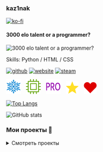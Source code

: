 
### kaz1nak
[![ko-fi](https://img.shields.io/badge/is--online-github-0f0.svg)](https://github.com/kaz1nak666?tab=overview&from=2024-05-01)
#### 3000 elo talent or a programmer?
![3000 elo talent or a programmer?](https://yt3.googleusercontent.com/bTy1LBBv-rw6rna1Hd6s4w_tqRaEMQsh0-9c0fKOm4cV-Cjhi3B8MEbixYVKnsLlQcm4-CYpbsE=w1707-fcrop64=1,00005a57ffffa5a8-k-c0xffffffff-no-nd-rj)


Skills:  Python / HTML / CSS



[<img src='https://cdn.jsdelivr.net/npm/simple-icons@3.0.1/icons/github.svg' alt='github' height='40'>](https://github.com/kaz1nak666)  [<img src='https://cdn.jsdelivr.net/npm/simple-icons@3.0.1/icons/icloud.svg' alt='website' height='40'>](https://www.youtube.com/@-kaz1nak)  [<img src='https://cdn.jsdelivr.net/npm/simple-icons@3.0.1/icons/steam.svg' alt='steam' height='40'>](https://steamcommunity.com/id/kaz1nak/)  

<a href='https://archiveprogram.github.com/'><img src='https://raw.githubusercontent.com/acervenky/animated-github-badges/master/assets/acbadge.gif' width='40' height='40'></a> <a href='https://docs.github.com/en/developers'><img src='https://raw.githubusercontent.com/acervenky/animated-github-badges/master/assets/devbadge.gif' width='40' height='40'></a> <a href='https://github.com/pricing'><img src='https://raw.githubusercontent.com/acervenky/animated-github-badges/master/assets/pro.gif' width='40' height='40'></a> <a href='https://stars.github.com/'><img src='https://raw.githubusercontent.com/acervenky/animated-github-badges/master/assets/starbadge.gif' width='35' height='35'></a> <a href='https://docs.github.com/en/github/supporting-the-open-source-community-with-github-sponsors'><img src='https://raw.githubusercontent.com/acervenky/animated-github-badges/master/assets/sponsorbadge.gif' width='35' height='35'></a> 


[![Top Langs](https://github-readme-stats.vercel.app/api/top-langs/?username=kaz1nak666)](https://github.com/anuraghazra/github-readme-stats)

![GitHub stats](https://github-readme-stats.vercel.app/api?username=kaz1nak666&show_icons=true&count_private=true)  


### Мои проекты 🚀 
<details>
  <summary>Смотреть проекты</summary>
  <ul>
    <li><a href="https://github.com/kaz1nak666/clicker-windowsforms">Кликер WindowsForms</a></li>
    <li><a href="https://github.com/kaz1nak666/ITTopDiary">Электронный дневник.app</a></li>
  </ul>
</details>
